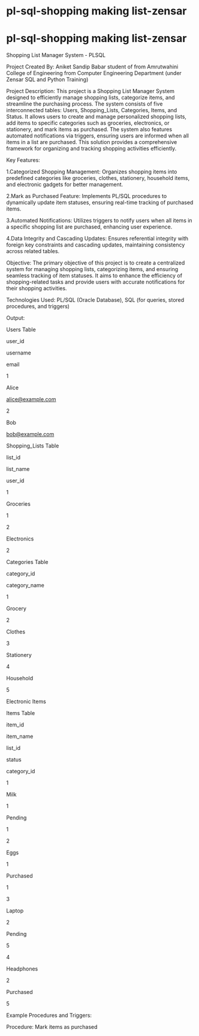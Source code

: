 # pl-sql-shopping making list-zensar
# pl-sql-shopping making list-zensar




Shopping List Manager System - PLSQL

Project Created By:
Aniket Sandip Babar student of  from Amrutwahini College of Engineering from Computer Engineering Department (under Zensar SQL and Python Training)

Project Description:
This project is a Shopping List Manager System designed to efficiently manage shopping lists, categorize items, and streamline the purchasing process. The system consists of five interconnected tables: Users, Shopping_Lists, Categories, Items, and Status. It allows users to create and manage personalized shopping lists, add items to specific categories such as groceries, electronics, or stationery, and mark items as purchased. The system also features automated notifications via triggers, ensuring users are informed when all items in a list are purchased. This solution provides a comprehensive framework for organizing and tracking shopping activities efficiently.

Key Features:

1.Categorized Shopping Management:
Organizes shopping items into predefined categories like groceries, clothes, stationery, household items, and electronic gadgets for better management.

2.Mark as Purchased Feature:
Implements PL/SQL procedures to dynamically update item statuses, ensuring real-time tracking of purchased items.

3.Automated Notifications:
Utilizes triggers to notify users when all items in a specific shopping list are purchased, enhancing user experience.

4.Data Integrity and Cascading Updates:
Ensures referential integrity with foreign key constraints and cascading updates, maintaining consistency across related tables.

Objective:
The primary objective of this project is to create a centralized system for managing shopping lists, categorizing items, and ensuring seamless tracking of item statuses. It aims to enhance the efficiency of shopping-related tasks and provide users with accurate notifications for their shopping activities.

Technologies Used:
PL/SQL (Oracle Database), SQL (for queries, stored procedures, and triggers)

Output:

Users Table

user_id

username

email

1

Alice

alice@example.com

2

Bob

bob@example.com

Shopping_Lists Table

list_id

list_name

user_id

1

Groceries

1

2

Electronics

2

Categories Table

category_id

category_name

1

Grocery

2

Clothes

3

Stationery

4

Household

5

Electronic Items

Items Table

item_id

item_name

list_id

status

category_id

1

Milk

1

Pending

1

2

Eggs

1

Purchased

1

3

Laptop

2

Pending

5

4

Headphones

2

Purchased

5

Example Procedures and Triggers:

Procedure: Mark items as purchased
